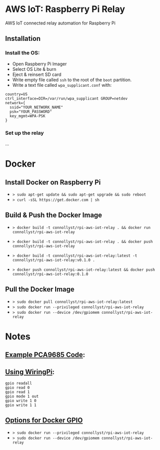 # AWS IoT: Raspberry Pi Relay

AWS IoT connected relay automation for Raspberry Pi

## Installation

### Install the OS:

- Open Raspberry Pi Imager
- Select OS Lite & burn
- Eject & reinsert SD card
- Write empty file called `ssh` to the root of the `boot` partition.
- Write a text file called `wpa_supplicant.conf` with:

```
country=US
ctrl_interface=DIR=/var/run/wpa_supplicant GROUP=netdev
network={
  ssid="YOUR_NETWORK_NAME"
  psk="YOUR_PASSWORD"
  key_mgmt=WPA-PSK
}
```

### Set up the relay

...

# Docker

## Install Docker on Raspberry Pi

- `> sudo apt-get update && sudo apt-get upgrade && sudo reboot`
- `> curl -sSL https://get.docker.com | sh`

## Build & Push the Docker Image

- `> docker build -t connollyst/rpi-aws-iot-relay . && docker run connollyst/rpi-aws-iot-relay`
- `> docker build -t connollyst/rpi-aws-iot-relay . && docker push connollyst/rpi-aws-iot-relay`

- `> docker build -t connollyst/rpi-aws-iot-relay:latest -t connollyst/rpi-aws-iot-relay:v0.1.0 .`
- `> docker push connollyst/rpi-aws-iot-relay:latest && docker push connollyst/rpi-aws-iot-relay:0.1.0`

## Pull the Docker Image

- `> sudo docker pull connollyst/rpi-aws-iot-relay:latest`
- `> sudo docker run --privileged connollyst/rpi-aws-iot-relay`
- `> sudo docker run --device /dev/gpiomem connollyst/rpi-aws-iot-relay`

# Notes

## [Example PCA9685 Code](https://www.waveshare.com/w/upload/8/81/Motor_Driver_HAT_User_Manual_EN.pdf):

## [Using WiringPi](https://www.instructables.com/Controlling-Any-Device-Using-a-Raspberry-Pi-and-a-/):

```
gpio readall
gpio read 0
gpio read 1
gpio mode 1 out
gpio write 1 0
gpio write 1 1
```

## [Options for Docker GPIO](https://blog.alexellis.io/gpio-on-swarm/)

- `> sudo docker run --privileged connollyst/rpi-aws-iot-relay`
- `> sudo docker run --device /dev/gpiomem connollyst/rpi-aws-iot-relay`